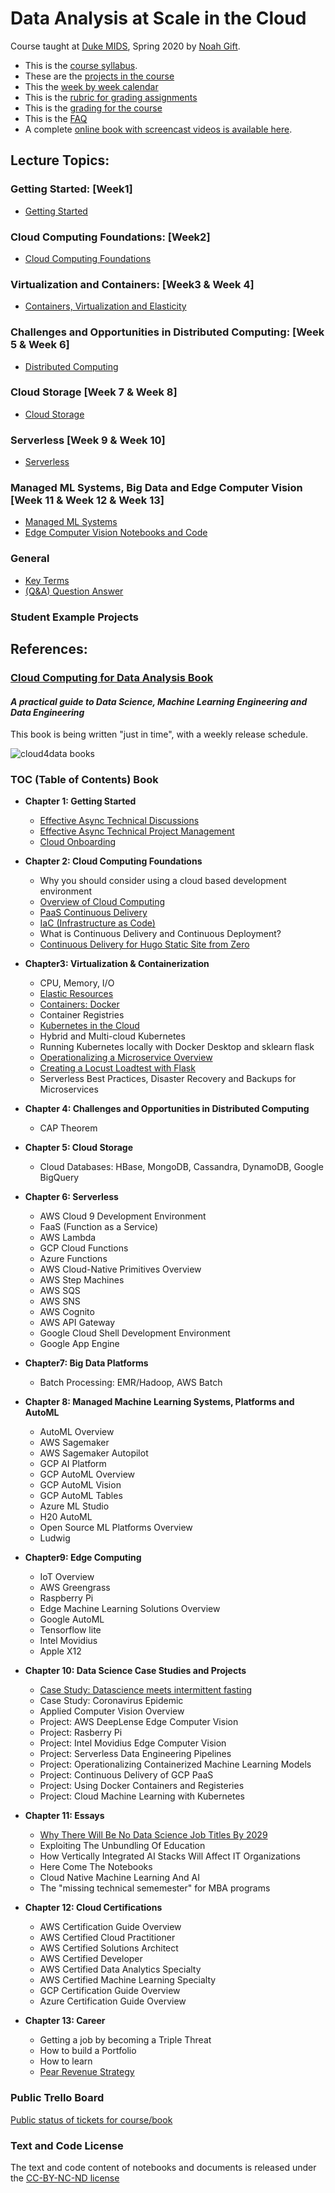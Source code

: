 # Data Analysis at Scale in the Cloud

Course taught at [Duke MIDS](https://datascience.duke.edu/noah-gift), Spring 2020 by [Noah Gift](https://www.noahgift.com/).  
* This is the [course syllabus](https://noahgift.github.io/cloud-data-analysis-at-scale/syllabus).
* These are the [projects in the course](https://noahgift.github.io/cloud-data-analysis-at-scale/projects)
* This the [week by week calendar](https://noahgift.github.io/cloud-data-analysis-at-scale/calendar)
* This is the [rubric for grading assignments](https://noahgift.github.io/cloud-data-analysis-at-scale/rubric)
* This is the [grading for the course](https://noahgift.github.io/cloud-data-analysis-at-scale/grading)
* This is the [FAQ](https://noahgift.github.io/cloud-data-analysis-at-scale/faq)
* A complete [online book with screencast videos is available here](https://paiml.com/docs/home/books/cloud-computing-for-data/chapter01-getting-started/).

## Lecture Topics:

### Getting Started: [Week1]

* [Getting Started](https://paiml.com/docs/home/books/cloud-computing-for-data/chapter01-getting-started/)

### Cloud Computing Foundations: [Week2]

* [Cloud Computing Foundations](https://paiml.com/docs/home/books/cloud-computing-for-data/chapter02-cloud-foundations/)

### Virtualization and Containers: [Week3 & Week 4]

* [Containers, Virtualization and Elasticity](https://paiml.com/docs/home/books/cloud-computing-for-data/chapter03-virtualization-containers-elasticity/)

### Challenges and Opportunities in Distributed Computing: [Week 5 & Week 6]

* [Distributed Computing](https://paiml.com/docs/home/books/cloud-computing-for-data/chapter04-distributed-computing/)

### Cloud Storage [Week 7 & Week 8]

* [Cloud Storage](https://paiml.com/docs/home/books/cloud-computing-for-data/chapter05-cloud-storage/)

### Serverless [Week 9 & Week 10]

* [Serverless](https://paiml.com/docs/home/books/cloud-computing-for-data/chapter06-serverless-etl/)

### Managed ML Systems, Big Data and Edge Computer Vision [Week 11 & Week 12 & Week 13]

* [Managed ML Systems](https://paiml.com/docs/home/books/cloud-computing-for-data/chapter07-managed-ml/)
* [Edge Computer Vision Notebooks and Code](https://github.com/noahgift/edge-computer-vision)

### General

* [Key Terms](https://noahgift.github.io/cloud-data-analysis-at-scale/topics/key-terms)
* [(Q&A) Question Answer](https://noahgift.github.io/cloud-data-analysis-at-scale/topics/Question-Answer)

### Student Example Projects


## References:

### [Cloud Computing for Data Analysis Book](http://leanpub.com/cloud4data/c/CMwSpMi7HIr5)

#### *A practical guide to Data Science, Machine Learning Engineering and Data Engineering*


This book is being written "just in time", with a weekly release schedule.

![cloud4data books](https://d2sofvawe08yqg.cloudfront.net/cloud4data/hero2x?1578933644)

### TOC (Table of Contents) Book

*   **Chapter 1: Getting Started**
    *   [Effective Async Technical Discussions](https://noahgift.github.io/cloud-data-analysis-at-scale/topics/effective-async-technical-discussions)
    *   [Effective Async Technical Project Management](https://noahgift.github.io/cloud-data-analysis-at-scale/topics/effective-async-technical-project-management)
    *   [Cloud Onboarding](https://noahgift.github.io/cloud-data-analysis-at-scale/topics/cloud-onboarding)
    
*   **Chapter 2: Cloud Computing Foundations**
    *   Why you should consider using a cloud based development environment
    *   [Overview of Cloud Computing](https://noahgift.github.io/cloud-data-analysis-at-scale/topics/cloud-service-model)
    *   [PaaS Continuous Delivery](https://noahgift.github.io/cloud-data-analysis-at-scale/topics/paas-continuous-delivery)
    *   [IaC (Infrastructure as Code)](https://noahgift.github.io/cloud-data-analysis-at-scale/topics/iac)
    *   What is Continuous Delivery and Continuous Deployment?
    *   [Continuous Delivery for Hugo Static Site from Zero](https://noahgift.github.io/cloud-data-analysis-at-scale/topics/continuous-delivery)
    
*   **Chapter3: Virtualization & Containerization**
    *   CPU, Memory, I/O
    *   [Elastic Resources](https://noahgift.github.io/cloud-data-analysis-at-scale/topics/elastic-resources)
    *   [Containers: Docker](https://noahgift.github.io/cloud-data-analysis-at-scale/topics/docker-format-containers)
    *   Container Registries
    *   [Kubernetes in the Cloud](https://noahgift.github.io/cloud-data-analysis-at-scale/topics/kubernetes)
    *   Hybrid and Multi-cloud Kubernetes
    *   Running Kubernetes locally with Docker Desktop and sklearn flask
    *   [Operationalizing a Microservice Overview](https://noahgift.github.io/cloud-data-analysis-at-scale/topics/operationalizing-microservice)
    *   [Creating a Locust Loadtest with Flask](https://noahgift.github.io/cloud-data-analysis-at-scale/topics/loadtest-flask)
    *   Serverless Best Practices, Disaster Recovery and Backups for Microservices
    
*   **Chapter 4: Challenges and Opportunities in Distributed Computing**
    *   CAP Theorem
    
*   **Chapter 5: Cloud Storage**
    *   Cloud Databases: HBase, MongoDB, Cassandra, DynamoDB, Google BigQuery

*   **Chapter 6: Serverless**
    *   AWS Cloud 9 Development Environment
    *   FaaS (Function as a Service)
    *   AWS Lambda
    *   GCP Cloud Functions
    *   Azure Functions
    *   AWS Cloud-Native Primitives Overview
    *   AWS Step Machines
    *   AWS SQS
    *   AWS SNS
    *   AWS Cognito
    *   AWS API Gateway
    *   Google Cloud Shell Development Environment
    *   Google App Engine
    
*   **Chapter7: Big Data Platforms**
    *   Batch Processing: EMR/Hadoop, AWS Batch

*   **Chapter 8: Managed Machine Learning Systems, Platforms and AutoML**
    *   AutoML Overview
    *   AWS Sagemaker
    *   AWS Sagemaker Autopilot
    *   GCP AI Platform
    *   GCP AutoML Overview
    *   GCP AutoML Vision
    *   GCP AutoML Tables
    *   Azure ML Studio
    *   H20 AutoML
    *   Open Source ML Platforms Overview
    *   Ludwig
    
*   **Chapter9: Edge Computing**
    *   IoT Overview
    *   AWS Greengrass
    *   Raspberry Pi
    *   Edge Machine Learning Solutions Overview
    *   Google AutoML
    *   Tensorflow lite
    *   Intel Movidius
    *   Apple X12
    
*   **Chapter 10: Data Science Case Studies and Projects**
    *   [Case Study: Datascience meets intermittent fasting](https://noahgift.com/articles/datascience-meets-intermittent-fasting/)
    *   Case Study: Coronavirus Epidemic
    *   Applied Computer Vision Overview
    *   Project: AWS DeepLense Edge Computer Vision
    *   Project: Rasberry Pi
    *   Project: Intel Movidius Edge Computer Vision
    *   Project: Serverless Data Engineering Pipelines
    *   Project: Operationalizing Containerized Machine Learning Models
    *   Project: Continuous Delivery of GCP PaaS
    *   Project: Using Docker Containers and Registeries
    *   Project: Cloud Machine Learning with Kubernetes
    
*   **Chapter 11: Essays**
    *   [Why There Will Be No Data Science Job Titles By 2029](https://noahgift.com/articles/why-there-will-be-no-data-science-job-titles-by-2029/)
    *   Exploiting The Unbundling Of Education
    *   How Vertically Integrated AI Stacks Will Affect IT Organizations
    *   Here Come The Notebooks
    *   Cloud Native Machine Learning And AI
    *   The "missing technical sememester" for MBA programs
    
*   **Chapter 12: Cloud Certifications**
    *   AWS Certification Guide Overview
    *   AWS Certified Cloud Practitioner
    *   AWS Certified Solutions Architect
    *   AWS Certified Developer
    *   AWS Certified Data Analytics Specialty
    *   AWS Certified Machine Learning Specialty
    *   GCP Certification Guide Overview
    *   Azure Certification Guide Overview
    
*   **Chapter 13: Career**
    *   Getting a job by becoming a Triple Threat
    *   How to build a Portfolio
    *   How to learn
    *   [Pear Revenue Strategy](https://noahgift.com/articles/pear-revenue-strategy/)
  
### Public Trello Board
[Public status of tickets for course/book](https://trello.com/b/wh69p8jr/cloud4data-course)

### Text and Code License
The text and code content of notebooks and documents is released under the [CC-BY-NC-ND license](https://github.com/noahgift/cloud-data-analysis-at-scale/blob/master/license.md)


